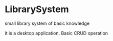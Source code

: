 # LibrarySystem
small library system of basic knowledge

it is a desktop application.
Basic CRUD operation

